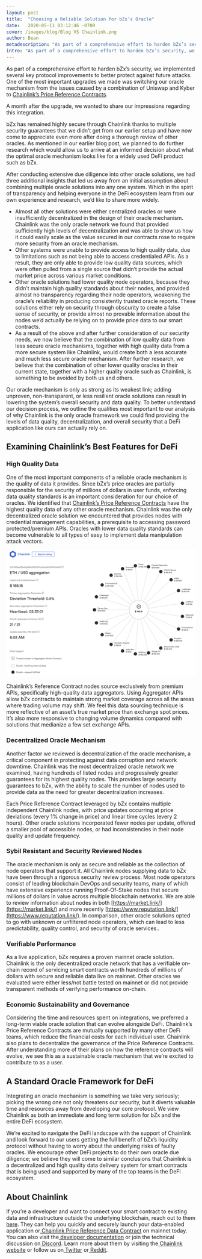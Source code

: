 ```yaml
---
layout: post
title:  "Choosing a Reliable Solution for bZx’s Oracle"
date:   2020-05-11 03:12:46 -0700
cover: /images/blog/Blog VS Chainlink.png
author: Bean
metadescription: "As part of a comprehensive effort to harden bZx’s security, we implemented several key protocol improvements to better protect against future attacks."
intro: "As part of a comprehensive effort to harden bZx’s security, we implemented several key protocol improvements to better protect against future attacks."
---
```


As part of a comprehensive effort to harden bZx’s security, we implemented several key protocol improvements to better protect against future attacks. One of the most important upgrades we made was switching our oracle mechanism from the issues caused by a combination of Uniswap and Kyber to [Chainlink’s Price Reference Contracts](https://feeds.chain.link/).

A month after the upgrade, we wanted to share our impressions regarding this integration.

bZx has remained highly secure through Chainlink thanks to multiple security guarantees that we didn’t get from our earlier setup and have now come to appreciate even more after doing a thorough review of other oracles. As mentioned in our earlier blog post, we planned to do further research which would allow us to arrive at an informed decision about what the optimal oracle mechanism looks like for a widely used DeFi product such as bZx.

After conducting extensive due diligence into other oracle solutions, we had three additional insights that led us away from an initial assumption about combining multiple oracle solutions into any one system. Which in the spirit of transparency and helping everyone in the DeFi ecosystem learn from our own experience and research, we’d like to share more widely.



* Almost all other solutions were either centralized oracles or were insufficiently decentralized in the design of their oracle mechanism. Chainlink was the only oracle network we found that provided sufficiently high levels of decentralization and was able to show us how it could easily scale as the value secured in our contracts rose to require more security from an oracle mechanism.
* Other systems were unable to provide access to high quality data, due to limitations such as not being able to access credentialed APIs. As a result, they are only able to provide low quality data sources, which were often pulled from a single source that didn’t provide the actual market price across various market conditions.
* Other oracle solutions had lower quality node operators, because they didn’t maintain high quality standards about their nodes, and provided almost no transparency regarding their node operators, weakening the oracle’s reliability in producing consistently trusted oracle reports. These solutions either rely on security through obscurity to create a false sense of security, or provide almost no provable information about the nodes we’d actually be relying on to provide price data to our smart contracts.
* As a result of the above and after further consideration of our security needs, we now believe that the combination of low quality data from less secure oracle mechanisms, together with high quality data from a more secure system like Chainlink, would create both a less accurate and much less secure oracle mechanism. After further research, we believe that the combination of other lower quality oracles in their current state, together with a higher quality oracle such as Chainlink, is something to be avoided by both us and others.

Our oracle mechanism is only as strong as its weakest link; adding unproven, non-transparent, or less resilient oracle solutions can result in lowering the system’s overall security and data quality. To better understand our decision process, we outline the qualities most important to our analysis of why Chainlink is the only oracle framework we could find providing the levels of data quality, decentralization, and overall security that a DeFi application like ours can actually rely on.

## Examining Chainlink’s Best Features for DeFi

### High Quality Data

One of the most important components of a reliable oracle mechanism is the quality of data it provides. Since bZx’s price oracles are partially responsible for the security of millions of dollars in user funds, enforcing data quality standards is an important consideration for our choice of oracles. We identified that [Chainlink’s Price Reference Contracts](https://feeds.chain.link/) have the highest quality data of any other oracle mechanism. Chainlink was the only decentralized oracle solution we encountered that provides nodes with credential management capabilities, a prerequisite to accessing password protected/premium APIs. Oracles with lower data quality standards can become vulnerable to all types of easy to implement data manipulation attack vectors.

![](/images/blog/Decentralized_Price_Reference_Data___Chainlink.png)

Chainlink’s Reference Contract nodes source exclusively from premium APIs, specifically high-quality data aggregators. Using Aggregator APIs allow bZx contracts to maintain strong market coverage across all the areas where trading volume may shift. We feel this data sourcing technique is more reflective of an asset’s true market price than exchange spot prices. It’s also more responsive to changing volume dynamics compared with solutions that medianize a few set exchange APIs.

### Decentralized Oracle Mechanism

Another factor we reviewed is decentralization of the oracle mechanism, a critical component in protecting against data corruption and network downtime. Chainlink was the most decentralized oracle network we examined, having hundreds of listed nodes and progressively greater guarantees for its highest quality nodes. This provides large security guarantees to bZx, with the ability to scale the number of nodes used to provide data as the need for greater decentralization increases.  

Each Price Reference Contract leveraged by bZx contains multiple independent Chainlink nodes, with price updates occurring at price deviations (every 1% change in price) and linear time cycles (every 2 hours). Other oracle solutions incorporated fewer nodes per update, offered a smaller pool of accessible nodes, or had inconsistencies in their node quality and update frequency.

### Sybil Resistant and Security Reviewed Nodes

The oracle mechanism is only as secure and reliable as the collection of node operators that support it. All Chainlink nodes supplying data to bZx have been through a rigorous security review process. Most node operators consist of leading blockchain DevOps and security teams, many of which have extensive experience running Proof-Of-Stake nodes that secure millions of dollars in value across multiple blockchain networks. We are able to review information about nodes in both [https://market.link/](https://market.link/) and more recently [https://www.reputation.link/](https://www.reputation.link/). In comparison, other oracle solutions opted to go with unknown or unfiltered node operators, which can lead to less predictability, quality control, and security of oracle services..  

### Verifiable Performance

As a live application, bZx requires a proven mainnet oracle solution. Chainlink is the only decentralized oracle network that has a verifiable on-chain record of servicing smart contracts worth hundreds of millions of dollars with secure and reliable data live on mainnet. Other oracles we evaluated were either less/not battle tested on mainnet or did not provide transparent methods of verifying performance on-chain.

### Economic Sustainability and Governance

Considering the time and resources spent on integrations, we preferred a long-term viable oracle solution that can evolve alongside DeFi. Chainlink’s Price Reference Contracts are mutually supported by many other DeFi teams, which reduce the financial costs for each individual user. Chainlink also plans to decentralize the governance of the Price Reference Contracts. After understanding more of their plans on how the reference contracts will evolve, we see this as a sustainable oracle mechanism that we’re excited to contribute to as a user.

## A Standard Oracle Framework for DeFi

Integrating an oracle mechanism is something we take very seriously; picking the wrong one not only threatens our security, but it diverts valuable time and resources away from developing our core protocol. We view Chainlink as both an immediate and long term solution for bZx and the entire DeFi ecosystem.

We’re excited to navigate the DeFi landscape with the support of Chainlink and look forward to our users getting the full benefit of bZx’s liquidity protocol without having to worry about the underlying risks of faulty oracles. We encourage other DeFi projects to do their own oracle due diligence; we believe they will come to similar conclusions that Chainlink is a decentralized and high quality data delivery system for smart contracts that is being used and supported by many of the top teams in the DeFi ecosystem.

## About Chainlink

If you’re a developer and want to connect your smart contract to existing data and infrastructure outside the underlying blockchain, reach out to them[ here](https://chainlink.typeform.com/to/gEwrPO). They can help you quickly and securely launch your data-enabled application or[ Chainlink Price Reference Data Contract](https://feeds.chain.link/) on mainnet today. You can also visit the[ developer documentation](https://docs.chain.link) or join the technical discussion on[ Discord](https://discordapp.com/invite/aSK4zew). Learn more about them by visiting the[ Chainlink website](https://chain.link) or follow us on[ Twitter](https://twitter.com/chainlink) or[ Reddit](https://www.reddit.com/r/Chainlink/).

